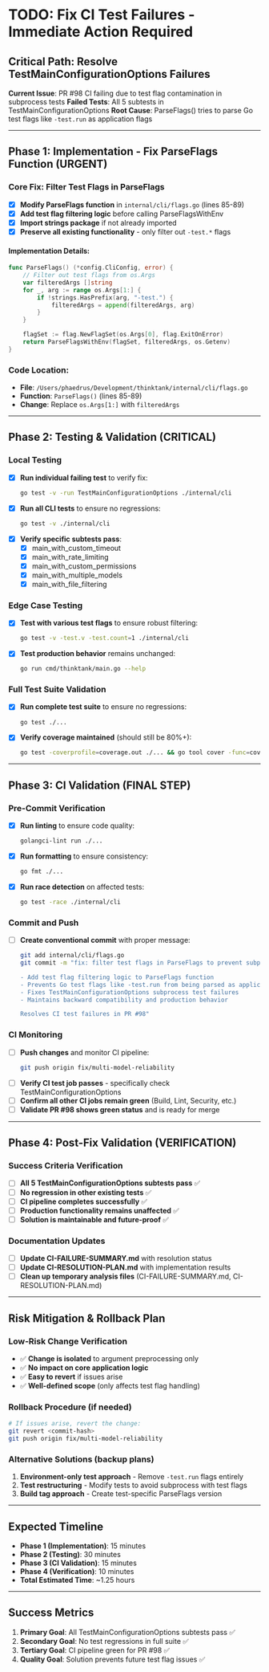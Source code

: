 # TODO: Fix CI Test Failures - Immediate Action Required

## Critical Path: Resolve TestMainConfigurationOptions Failures

**Current Issue**: PR #98 CI failing due to test flag contamination in subprocess tests
**Failed Tests**: All 5 subtests in TestMainConfigurationOptions
**Root Cause**: ParseFlags() tries to parse Go test flags like `-test.run` as application flags

---

## Phase 1: Implementation - Fix ParseFlags Function (URGENT)

### Core Fix: Filter Test Flags in ParseFlags
- [x] **Modify ParseFlags function** in `internal/cli/flags.go` (lines 85-89)
- [x] **Add test flag filtering logic** before calling ParseFlagsWithEnv
- [x] **Import strings package** if not already imported
- [x] **Preserve all existing functionality** - only filter out `-test.*` flags

#### Implementation Details:
```go
func ParseFlags() (*config.CliConfig, error) {
    // Filter out test flags from os.Args
    var filteredArgs []string
    for _, arg := range os.Args[1:] {
        if !strings.HasPrefix(arg, "-test.") {
            filteredArgs = append(filteredArgs, arg)
        }
    }

    flagSet := flag.NewFlagSet(os.Args[0], flag.ExitOnError)
    return ParseFlagsWithEnv(flagSet, filteredArgs, os.Getenv)
}
```

### Code Location:
- **File**: `/Users/phaedrus/Development/thinktank/internal/cli/flags.go`
- **Function**: `ParseFlags()` (lines 85-89)
- **Change**: Replace `os.Args[1:]` with `filteredArgs`

---

## Phase 2: Testing & Validation (CRITICAL)

### Local Testing
- [x] **Run individual failing test** to verify fix:
  ```bash
  go test -v -run TestMainConfigurationOptions ./internal/cli
  ```
- [x] **Run all CLI tests** to ensure no regressions:
  ```bash
  go test -v ./internal/cli
  ```
- [x] **Verify specific subtests pass**:
  - [x] main_with_custom_timeout
  - [x] main_with_rate_limiting
  - [x] main_with_custom_permissions
  - [x] main_with_multiple_models
  - [x] main_with_file_filtering

### Edge Case Testing
- [x] **Test with various test flags** to ensure robust filtering:
  ```bash
  go test -v -test.v -test.count=1 ./internal/cli
  ```
- [x] **Test production behavior** remains unchanged:
  ```bash
  go run cmd/thinktank/main.go --help
  ```

### Full Test Suite Validation
- [x] **Run complete test suite** to ensure no regressions:
  ```bash
  go test ./...
  ```
- [x] **Verify coverage maintained** (should still be 80%+):
  ```bash
  go test -coverprofile=coverage.out ./... && go tool cover -func=coverage.out | tail -1
  ```

---

## Phase 3: CI Validation (FINAL STEP)

### Pre-Commit Verification
- [x] **Run linting** to ensure code quality:
  ```bash
  golangci-lint run ./...
  ```
- [x] **Run formatting** to ensure consistency:
  ```bash
  go fmt ./...
  ```
- [x] **Run race detection** on affected tests:
  ```bash
  go test -race ./internal/cli
  ```

### Commit and Push
- [ ] **Create conventional commit** with proper message:
  ```bash
  git add internal/cli/flags.go
  git commit -m "fix: filter test flags in ParseFlags to prevent subprocess test failures

  - Add test flag filtering logic to ParseFlags function
  - Prevents Go test flags like -test.run from being parsed as application flags
  - Fixes TestMainConfigurationOptions subprocess test failures
  - Maintains backward compatibility and production behavior

  Resolves CI test failures in PR #98"
  ```

### CI Monitoring
- [ ] **Push changes** and monitor CI pipeline:
  ```bash
  git push origin fix/multi-model-reliability
  ```
- [ ] **Verify CI test job passes** - specifically check TestMainConfigurationOptions
- [ ] **Confirm all other CI jobs remain green** (Build, Lint, Security, etc.)
- [ ] **Validate PR #98 shows green status** and is ready for merge

---

## Phase 4: Post-Fix Validation (VERIFICATION)

### Success Criteria Verification
- [ ] **All 5 TestMainConfigurationOptions subtests pass** ✅
- [ ] **No regression in other existing tests** ✅
- [ ] **CI pipeline completes successfully** ✅
- [ ] **Production functionality remains unaffected** ✅
- [ ] **Solution is maintainable and future-proof** ✅

### Documentation Updates
- [ ] **Update CI-FAILURE-SUMMARY.md** with resolution status
- [ ] **Update CI-RESOLUTION-PLAN.md** with implementation results
- [ ] **Clean up temporary analysis files** (CI-FAILURE-SUMMARY.md, CI-RESOLUTION-PLAN.md)

---

## Risk Mitigation & Rollback Plan

### Low-Risk Change Verification
- ✅ **Change is isolated** to argument preprocessing only
- ✅ **No impact on core application logic**
- ✅ **Easy to revert** if issues arise
- ✅ **Well-defined scope** (only affects test flag handling)

### Rollback Procedure (if needed)
```bash
# If issues arise, revert the change:
git revert <commit-hash>
git push origin fix/multi-model-reliability
```

### Alternative Solutions (backup plans)
1. **Environment-only test approach** - Remove `-test.run` flags entirely
2. **Test restructuring** - Modify tests to avoid subprocess with test flags
3. **Build tag approach** - Create test-specific ParseFlags version

---

## Expected Timeline

- **Phase 1 (Implementation)**: 15 minutes
- **Phase 2 (Testing)**: 30 minutes
- **Phase 3 (CI Validation)**: 15 minutes
- **Phase 4 (Verification)**: 10 minutes
- **Total Estimated Time**: ~1.25 hours

---

## Success Metrics

1. **Primary Goal**: All TestMainConfigurationOptions subtests pass ✅
2. **Secondary Goal**: No test regressions in full suite ✅
3. **Tertiary Goal**: CI pipeline green for PR #98 ✅
4. **Quality Goal**: Solution prevents future test flag issues ✅
